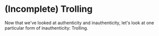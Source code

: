 # (Incomplete) Trolling

Now that we've looked at authenticity and inauthenticity, let's look at one particular form of inauthenticity: Trolling.

```{tableofcontents}
```
